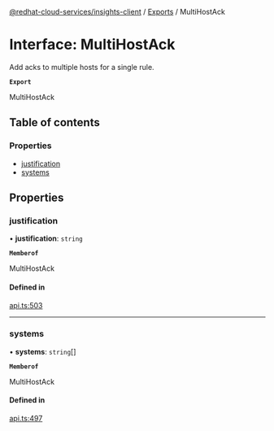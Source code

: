 [@redhat-cloud-services/insights-client](../README.md) / [Exports](../modules.md) / MultiHostAck

# Interface: MultiHostAck

Add acks to multiple hosts for a single rule.

**`Export`**

MultiHostAck

## Table of contents

### Properties

- [justification](MultiHostAck.md#justification)
- [systems](MultiHostAck.md#systems)

## Properties

### justification

• **justification**: `string`

**`Memberof`**

MultiHostAck

#### Defined in

[api.ts:503](https://github.com/RedHatInsights/javascript-clients/blob/main/packages/insights/api.ts#L503)

___

### systems

• **systems**: `string`[]

**`Memberof`**

MultiHostAck

#### Defined in

[api.ts:497](https://github.com/RedHatInsights/javascript-clients/blob/main/packages/insights/api.ts#L497)
